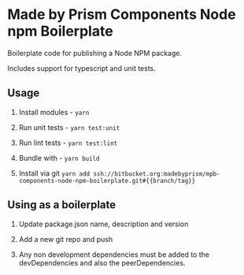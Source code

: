 # Made by Prism Components Node npm Boilerplate

Boilerplate code for publishing a Node NPM package.

Includes support for typescript and unit tests.

## Usage

1. Install modules - `yarn`

2. Run unit tests - `yarn test:unit`

3. Run lint tests - `yarn test:lint`

4. Bundle with - `yarn build`

5. Install via git `yarn add ssh://bitbucket.org:madebyprism/mpb-components-node-npm-boilerplate.git#{{branch/tag}}`

## Using as a boilerplate

1. Update package.json name, description and version

2. Add a new git repo and push

3. Any non development dependencies must be added to the devDependencies and also the peerDependencies.